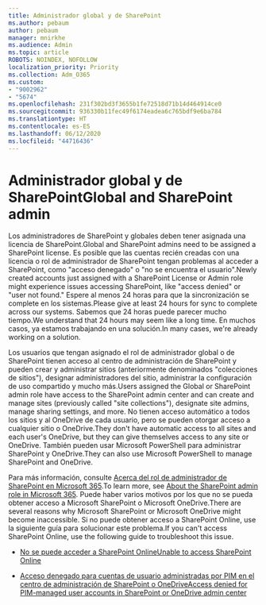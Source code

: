 ```yaml
---
title: Administrador global y de SharePoint
ms.author: pebaum
author: pebaum
manager: mnirkhe
ms.audience: Admin
ms.topic: article
ROBOTS: NOINDEX, NOFOLLOW
localization_priority: Priority
ms.collection: Adm_O365
ms.custom:
- "9002962"
- "5674"
ms.openlocfilehash: 231f302bd3f3655b1fe72518d71b14d464914ce0
ms.sourcegitcommit: 936330b11fec49f6174eadea6c765bdf9e6ba784
ms.translationtype: HT
ms.contentlocale: es-ES
ms.lasthandoff: 06/12/2020
ms.locfileid: "44716436"
---
```

# <a name="global-and-sharepoint-admin"></a><span data-ttu-id="d77aa-102">Administrador global y de SharePoint</span><span class="sxs-lookup"><span data-stu-id="d77aa-102">Global and SharePoint admin</span></span>

<span data-ttu-id="d77aa-103">Los administradores de SharePoint y globales deben tener asignada una licencia de SharePoint.</span><span class="sxs-lookup"><span data-stu-id="d77aa-103">Global and SharePoint admins need to be assigned a SharePoint license.</span></span> <span data-ttu-id="d77aa-104">Es posible que las cuentas recién creadas con una licencia o rol de administrador de SharePoint tengan problemas al acceder a SharePoint, como "acceso denegado" o "no se encuentra el usuario".</span><span class="sxs-lookup"><span data-stu-id="d77aa-104">Newly created accounts just assigned with a SharePoint License or Admin role might experience issues accessing SharePoint, like "access denied" or "user not found."</span></span> <span data-ttu-id="d77aa-105">Espere al menos 24 horas para que la sincronización se complete en los sistemas.</span><span class="sxs-lookup"><span data-stu-id="d77aa-105">Please give at least 24 hours for sync to complete across our systems.</span></span> <span data-ttu-id="d77aa-106">Sabemos que 24 horas puede parecer mucho tiempo.</span><span class="sxs-lookup"><span data-stu-id="d77aa-106">We understand that 24 hours may seem like a long time.</span></span> <span data-ttu-id="d77aa-107">En muchos casos, ya estamos trabajando en una solución.</span><span class="sxs-lookup"><span data-stu-id="d77aa-107">In many cases, we're already working on a solution.</span></span>

<span data-ttu-id="d77aa-108">Los usuarios que tengan asignado el rol de administrador global o de SharePoint tienen acceso al centro de administración de SharePoint y pueden crear y administrar sitios (anteriormente denominados "colecciones de sitios"), designar administradores del sitio, administrar la configuración de uso compartido y mucho más.</span><span class="sxs-lookup"><span data-stu-id="d77aa-108">Users assigned the Global or SharePoint admin role have access to the SharePoint admin center and can create and manage sites (previously called "site collections"), designate site admins, manage sharing settings, and more.</span></span> <span data-ttu-id="d77aa-109">No tienen acceso automático a todos los sitios y al OneDrive de cada usuario, pero se pueden otorgar acceso a cualquier sitio o OneDrive.</span><span class="sxs-lookup"><span data-stu-id="d77aa-109">They don't have automatic access to all sites and each user's OneDrive, but they can give themselves access to any site or OneDrive.</span></span> <span data-ttu-id="d77aa-110">También pueden usar Microsoft PowerShell para administrar SharePoint y OneDrive.</span><span class="sxs-lookup"><span data-stu-id="d77aa-110">They can also use Microsoft PowerShell to manage SharePoint and OneDrive.</span></span>

<span data-ttu-id="d77aa-111">Para más información, consulte [Acerca del rol de administrador de SharePoint en Microsoft 365](https://docs.microsoft.com/sharepoint/sharepoint-admin-role).</span><span class="sxs-lookup"><span data-stu-id="d77aa-111">To learn more, see [About the SharePoint admin role in Microsoft 365](https://docs.microsoft.com/sharepoint/sharepoint-admin-role).</span></span>
<span data-ttu-id="d77aa-112">Puede haber varios motivos por los que no se pueda obtener acceso a Microsoft SharePoint o Microsoft OneDrive.</span><span class="sxs-lookup"><span data-stu-id="d77aa-112">There are several reasons why Microsoft SharePoint or Microsoft OneDrive might become inaccessible.</span></span> <span data-ttu-id="d77aa-113">Si no puede obtener acceso a SharePoint Online, use la siguiente guía para solucionar este problema.</span><span class="sxs-lookup"><span data-stu-id="d77aa-113">If you can't access SharePoint Online, use the following guide to troubleshoot this issue.</span></span>

- [<span data-ttu-id="d77aa-114">No se puede acceder a SharePoint Online</span><span class="sxs-lookup"><span data-stu-id="d77aa-114">Unable to access SharePoint Online</span></span>](https://docs.microsoft.com/sharepoint/troubleshoot/sharing-and-permissions/sharepoint-online-inaccessible)

- [<span data-ttu-id="d77aa-115">Acceso denegado para cuentas de usuario administradas por PIM en el centro de administración de SharePoint o OneDrive</span><span class="sxs-lookup"><span data-stu-id="d77aa-115">Access denied for PIM-managed user accounts in SharePoint or OneDrive admin center</span></span>](https://docs.microsoft.com/sharepoint/troubleshoot/administration/access-denied-to-pim-user-accounts)